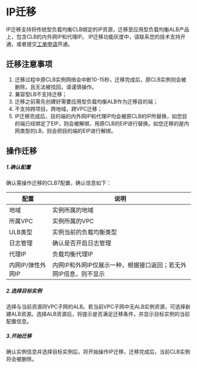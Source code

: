 # IP迁移

IP迁移支持将传统型负载均衡CLB绑定的IP资源，迁移至应用型负载均衡ALB产品上，包含CLB的内外网IP和代理IP。
IP迁移功能灰度中，请联系您的技术支持开通，或者提交[工单申请](https://console.ucloud.cn/uaccount/work_ticket/create)开通。

## 迁移注意事项

1. 迁移过程中原CLB实例网络会中断10-15秒，迁移完成后，原CLB实例则会被删除，且无法被找回，请谨慎操作。
2. 兼容型LB不支持迁移；
3. 迁移之前需先创建好需要应用型负载均衡ALB作为迁移目的端；
4. 不支持跨项目，跨地域，跨VPC迁移；
5. IP迁移完成后，目的端的内外网IP和代理IP均会被原CLB的IP所替换，如您目的端已经绑定了EIP，则会被解绑，用原CLB的EIP进行替换。如您迁移的是内网类型的LB，则会把目的端的EIP进行解绑。

## 操作迁移

#####  1.确认配置

 确认需操作迁移的CLB7配置，确认信息如下：

| **配置**          | **说明**                                                     |
| ----------------- | ------------------------------------------------------------ |
| 地域              | 实例所属的地域                                               |
| 所属VPC           | 实例所属的VPC                                                |
| ULB类型           | 实例当前的负载均衡类型                                       |
| 日志管理          | 确认是否开启日志管理                                         |
| 代理IP            | 负载均衡代理IP                                               |
| 内网IP/弹性外网IP | 内网IP和外网IP仅展示一种，根据接口返回；若无外网IP信息，则不显示 |

#####  2.选择目标实例

 选择与当前资源同VPC子网的ALB。若当前VPC子网中无ALB实例资源，可选择新建ALB资源。选择ALB资源后，将提示是否满足迁移条件，并显示目标实例的当前配置信息。

#####  3.开始迁移

 确认实例信息并选择目标实例后，将开始操作IP迁移，迁移完成后，当前CLB实例将会被删除。
